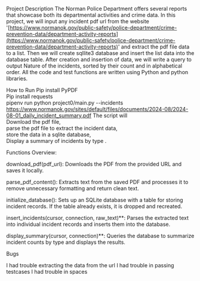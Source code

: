 Project Description 
The Norman Police Department offers several reports that showcase both its departmental activities and crime data. In this project, we will input any incident pdf url from the website '[https://www.normanok.gov/public-safety/police-department/crime-prevention-data/department-activity-reports](https://www.normanok.gov/public-safety/police-department/crime-prevention-data/department-activity-reports)' and extract the pdf file data to a list. Then we will create sqllite3 database and insert the list data into the database table. After creation and insertion of data, we will write a query to output Nature of the incidents, sorted by their count and in alphabetical order. All the code and test functions are written using Python and python libraries.

How to Run 
Pip install PyPDF  
Pip install requests  
pipenv run python project0/main.py --incidents https://www.normanok.gov/sites/default/files/documents/2024-08/2024-08-01_daily_incident_summary.pdf
The script will  
Download the pdf file,  
 parse the pdf file to extract the incident data,  
 store the data in a sqlite database,  
 Display a summary of incidents by type .

Functions Overview:

download\_pdf(pdf\_url): Downloads the PDF from the provided URL and saves it locally.

parse\_pdf\_content(): Extracts text from the saved PDF and processes it to remove unnecessary formatting and return clean text.

initialize\_database(): Sets up an SQLite database with a table for storing incident records. If the table already exists, it is dropped and recreated.

insert\_incidents(cursor, connection, raw\_text)**: Parses the extracted text into individual incident records and inserts them into the database.

display\_summary(cursor, connection)**: Queries the database to summarize incident counts by type and displays the results.

Bugs

I had trouble extracting the data from the url
I had trouble in passing testcases
I had trouble in spaces

